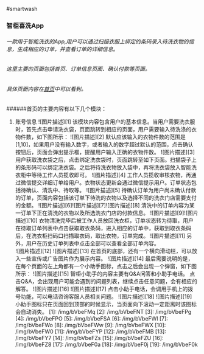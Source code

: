 #smartwash
### 智柜喜洗App  
###### 一款用于智能洗衣的App,用户可以通过扫描衣服上绑定的条码录入待洗衣物的信息，生成相应的订单，并查看订单的详细信息。  
###### 这里主要的页面包括首页、订单信息页面、确认付款等页面。  
###### 具体页面内容在[首页](https://sjj0330.github.io/smartwash/homePage.html)中可以看到。
######首页的主要内容有以下几个模块：
 1. 账号信息
![图片描述][1]
    该模块内容包含用户的基本信息。当用户需要洗衣服时，首先点击申请洗衣袋，页面跳转到相应的页面，用户需要输入待洗涤的衣物件数，如下图所示：
![图片描述][2]
    默认应该输入的衣物件数的范围是[1,10]，如果用户没有输入数字，或者输入的数字超过默认的范围，点击确认按钮后，页面会弹出提示框，提醒用户输入正确的衣物件数。
![图片描述][3]
    用户获取洗衣袋之后，点击绑定洗衣袋时，页面跳转至如下页面。扫描袋子上的条形码可以绑定洗衣袋。之后将待洗衣物放入袋中，再将洗衣袋放入智能洗衣柜中等待工作人员揽收即可。
![图片描述][4]
    工作人员揽收审核衣物，再通过微信提交详细订单给用户。衣物状态更新会通过微信提示用户。订单状态包括待确认、清洗中、待取等。
![图片描述][5]
    待确认订单为用户尚未确认付款的订单，页面内容包括该订单下待洗的衣物以及选择不同的洗衣门店需要支付的金额。
![图片描述][6]![图片描述][7]![图片描述][8]
    清洗中的订单内容为某一订单下正在清洗的衣物以及所选洗衣门店的付款信息。
![图片描述][9]![图片描述][10]
    衣物清洗完毕后被工作人员放回洗衣柜，订单状态转为待取，用户在待取订单列表中点击获取取衣条码，进入相应的订单中，获取到取衣条码后，在洗衣柜扫码口扫描取衣码，取出衣物，订单完成。
![图片描述][11]
    另外，用户在历史订单列表中点击全部可以查看全部订单内容。   
![图片描述][12]
![图片描述][13]
    在首页的底部，还有一个横向滑动栏，可以放入一些宣传或广告图片作为展示内容。
![图片描述][14]
    最后需要说明的是，在每个页面的左上角都有一个小助手图标，点击之后会出现一个弹窗，如下图所示：
![图片描述][15]
    智柜小助手的内容主要有Q&A问答和小助手电话。
    点击Q&A，会出现用户可能会遇到的问题列表，继续点击任意问题，会有相应的解答。
![图片描述][16]
![图片描述][17]
    点击小助手电话，会调用手机上的拨号功能，可以电话咨询客服人员相关问题。
![图片描述][18]
![图片描述][19]
    小助手图标只在页面回到顶部的时候显示，当页面向下滚动一定距离时该图标会自动消失。
  [1]: /img/bVbeFMq
  [2]: /img/bVbeFNT
  [3]: /img/bVbeFPg
  [4]: /img/bVbeFPO
  [5]: /img/bVbeFSA
  [6]: /img/bVbeFWl
  [7]: /img/bVbeFWo
  [8]: /img/bVbeFWw
  [9]: /img/bVbeFWX
  [10]: /img/bVbeFW0
  [11]: /img/bVbeFYP
  [12]: /img/bVbeFMB
  [13]: /img/bVbeFY7
  [14]: /img/bVbeFZs
  [15]: /img/bVbeFZU
  [16]: /img/bVbeFZ8
  [17]: /img/bVbeF0a
  [18]: /img/bVbeF0j
  [19]: /img/bVbeF0k

